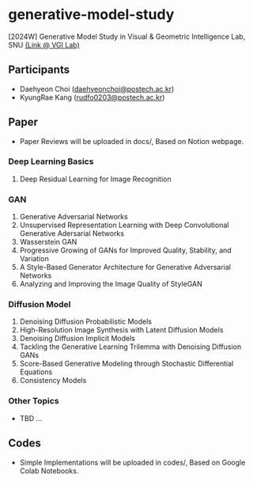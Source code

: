 # generative-model-study
[2024W] Generative Model Study in Visual & Geometric Intelligence Lab, SNU [(Link @ VGI Lab)](jaesik.info)

## Participants
- Daehyeon Choi (daehyeonchoi@postech.ac.kr)
- KyungRae Kang (rudfo0203@postech.ac.kr)

## Paper
- Paper Reviews will be uploaded in docs/, Based on Notion webpage.
  
### Deep Learning Basics 
1. Deep Residual Learning for Image Recognition

### GAN 
1. Generative Adversarial Networks
2. Unsupervised Representation Learning with Deep Convolutional Generative Adersarial Networks
3. Wasserstein GAN
4. Progressive Growing of GANs for Improved Quality, Stability, and Variation
5. A Style-Based Generator Architecture for Generative Adversarial Networks
6. Analyzing and Improving the Image Quality of StyleGAN

### Diffusion Model 
1. Denoising Diffusion Probabilistic Models
2. High-Resolution Image Synthesis with Latent Diffusion Models
3. Denoising Diffusion Implicit Models
4. Tackling the Generative Learning Trilemma with Denoising Diffusion GANs
5. Score-Based Generative Modeling through Stochastic Differential Equations
6. Consistency Models

### Other Topics
- TBD ...

## Codes
- Simple Implementations will be uploaded in codes/, Based on Google Colab Notebooks.
  
